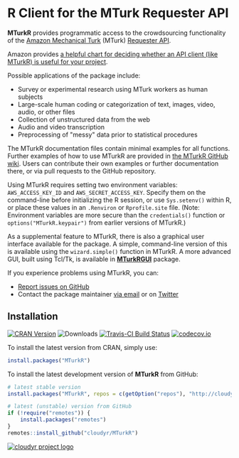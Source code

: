 # R Client for the MTurk Requester API #

**MTurkR** provides programmatic access to the crowdsourcing functionality of the [Amazon Mechanical Turk](https://requester.mturk.com/) (MTurk) [Requester API](http://docs.aws.amazon.com/AWSMechTurk/latest/AWSMturkAPI/Welcome.html).

Amazon provides [a helpful chart for deciding whether an API client (like MTurkR) is useful for your project](https://requester.mturk.com/tour/choose_the_right_tool).

Possible applications of the package include:

 * Survey or experimental research using MTurk workers as human subjects
 * Large-scale human coding or categorization of text, images, video, audio, or other files
 * Collection of unstructured data from the web
 * Audio and video transcription
 * Preprocessing of "messy" data prior to statistical procedures

The MTurkR documentation files contain minimal examples for all functions. Further examples of how to use MTurkR are provided in [the MTurkR GitHub wiki](https://github.com/cloudyr/MTurkR/wiki). Users can contribute their own examples or further documentation there, or via pull requests to the GitHub repository.

Using MTurkR requires setting two environment variables: `AWS_ACCESS_KEY_ID` and `AWS_SECRET_ACCESS_KEY`. Specify them on the command-line before initializing the R session, or use `Sys.setenv()` within R, or place these values in an `.Renviron` or `Rprofile.site` file. (Note: Environment variables are more secure than the `credentials()` function or `options("MTurkR.keypair")` from earlier versions of MTurkR.)

As a supplemental feature to MTurkR, there is also a graphical user interface available for the package. A simple, command-line version of this is available using the `wizard.simple()` function in MTurkR. A more advanced GUI, built using Tcl/Tk, is available in [**MTurkRGUI**](https://github.com/cloudyr/MTurkRGUI) package.

If you experience problems using MTurkR, you can:
  
  - [Report issues on GitHub](https://github.com/cloudyr/MTurkR/issues)
  - Contact the package maintainer [via email](mailto:thosjleeper@gmail.com) or on [Twitter](https://twitter.com/thosjleeper)

## Installation ##

[![CRAN Version](https://www.r-pkg.org/badges/version/MTurkR)](https://cran.r-project.org/package=MTurkR)
![Downloads](https://cranlogs.r-pkg.org/badges/MTurkR)
[![Travis-CI Build Status](https://travis-ci.org/cloudyr/MTurkR.png?branch=master)](https://travis-ci.org/cloudyr/MTurkR)
[![codecov.io](https://codecov.io/github/cloudyr/MTurkR/coverage.svg?branch=master)](https://codecov.io/github/cloudyr/MTurkR?branch=master)

To install the latest version from CRAN, simply use:

```R
install.packages("MTurkR")
```

To install the latest development version of **MTurkR** from GitHub:

```R
# latest stable version
install.packages("MTurkR", repos = c(getOption("repos"), "http://cloudyr.github.io/drat"))

# latest (unstable) version from GitHub
if (!require("remotes")) {
    install.packages("remotes")
}
remotes::install_github("cloudyr/MTurkR")
```


[![cloudyr project logo](http://i.imgur.com/JHS98Y7.png)](https://github.com/cloudyr)
